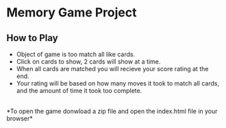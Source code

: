 # Memory Game Project

## How to Play ##
- Object of game is too match all like cards.
- Click on cards to show, 2 cards will show at a time. 
- When all cards are matched you will recieve your score rating at the end. 
- Your rating will be based on how many moves it took to match all cards, and the amount of time it took too complete. 
<br>
*To open the game donwload a zip file and open the index.html file in your browser*

